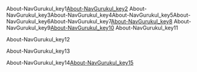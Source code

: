 About-NavGurukul_key1[About-NavGurukul_key2](https://navgurukul.org/)
About-NavGurukul_key3About-NavGurukul_key4About-NavGurukul_key5About-NavGurukul_key6About-NavGurukul_key7[About-NavGurukul_key8](https://www.forbesindia.com/article/30-under-30-2020/navgurukul-cracking-the-code-to-success/57717/1)
About-NavGurukul_key9[About-NavGurukul_key10](https://timesofindia.indiatimes.com/home/sunday-times/how-a-gurukul-for-coders-is-changing-lives/articleshow/60896051.cms)
About-NavGurukul_key11

About-NavGurukul_key12


About-NavGurukul_key13


About-NavGurukul_key14[About-NavGurukul_key15](https://navgurukul.org/)
